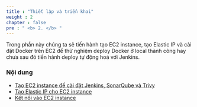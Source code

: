 ```yaml
---
title : "Thiết lập và triển khai"
weight : 2 
chapter : false
pre : " <b> 2. </b> "
---
```


Trong phần này chúng ta sẽ tiến hành tạo EC2 instance, tạo Elastic IP và cài đặt Docker trên EC2 để thử nghiệm deploy Docker ở local thành công hay chưa sau đó tiến hành deploy tự động hoá với Jenkins.

### Nội dung
  - [Tạo EC2 instance để cài đặt Jenkins, SonarQube và Trivy](2.1-createec2forjenkinssonarqubetrivy/)
  - [Tạo Elastic IP cho EC2 instance](2.2-createeip/)
  - [Kết nối vào EC2 instance](2.3-clonecode/)

  
